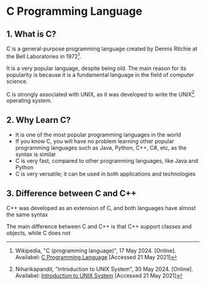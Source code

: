 # C Programming Language

## **1. What is C?**

C is a general-purpose programming language created by Dennis Ritchie at the Bell Laboratories in 1972[^1].

It is a very popular language, despite being old. The main reason for its popularity is because it is a fundamental language in the field of computer science.

C is strongly associated with UNIX, as it was developed to write the UNIX[^2] operating system.

## **2. Why Learn C?**

- It is one of the most popular programming languages in the world
- If you know C, you will have no problem learning other popular programming languages such as Java, Python, C++, C#, etc, as the syntax is similar
- C is very fast, compared to other programming languages, like Java and Python
- C is very versatile; it can be used in both applications and technologies

## **3. Difference between C and C++**

C++ was developed as an extension of C, and both languages have almost the same syntax

The main difference between C and C++ is that C++ support classes and objects, while C does not

[^1]: Wikipedia, "C (programming language)", 17 May 2024. [Online]. Availabel: [C Programming Language](https://en.wikipedia.org/wiki/C_(programming_language)) [Accessed 21 May 2021]
[^2]: Niharikapandit, "Introduction to UNIX System", 30 May 2024. [Online]. Availabel: [Introduction to UNIX System](https://www.geeksforgeeks.org/introduction-to-unix-system/) [Accessed 21 May 2021]
